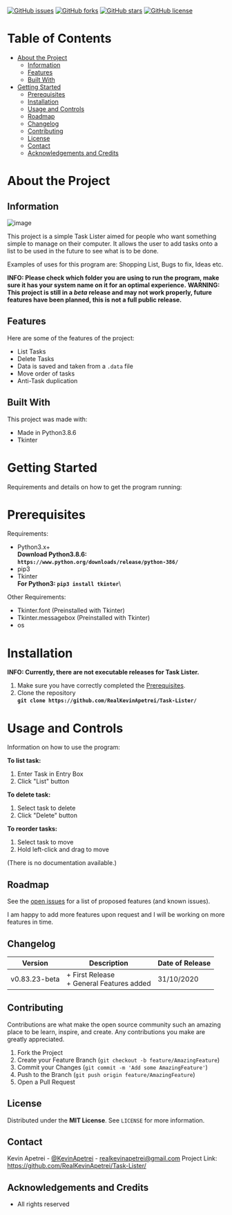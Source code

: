 [![GitHub issues](https://img.shields.io/github/issues/RealKevinApetrei/Task-Lister)](https://github.com/RealKevinApetrei/Task-Lister/issues) 
[![GitHub forks](https://img.shields.io/github/forks/RealKevinApetrei/Task-Lister)](https://github.com/RealKevinApetrei/Task-Lister/network)
[![GitHub stars](https://img.shields.io/github/stars/RealKevinApetrei/Task-Lister)](https://github.com/RealKevinApetrei/Task-Lister/stargazers)
[![GitHub license](https://img.shields.io/github/license/RealKevinApetrei/Task-Lister)](https://github.com/RealKevinApetrei/Task-Lister/blob/master/LICENSE)

# Table of Contents
- [About the Project](#about-the-project)
  - [Information](#information)
  - [Features](#features)
  - [Built With](#built-with)
- [Getting Started](#getting-started)
  - [Prerequisites](#prerequisites)
  - [Installation](#installation)
  - [Usage and Controls](#usage-and-controls)
  - [Roadmap](#roadmap)
  - [Changelog](#changelog)
  - [Contributing](#contributing)
  - [License](#license)
  - [Contact](#contact)
  - [Acknowledgements and Credits](#acknowledgements-and-credits)


# About the Project
## Information
![image](https://user-images.githubusercontent.com/65184258/97785015-82e6a800-1b9a-11eb-88cc-502e0d3cc10f.png)

This project is a simple Task Lister aimed for people who want something simple to manage on their computer.
It allows the user to add tasks onto a list to be used in the future to see what is to be done.

Examples of uses for this program are: Shopping List, Bugs to fix, Ideas etc.

**INFO: Please check which folder you are using to run the program, make sure it has your system name on it for an optimal experience.**
**WARNING: This project is still in a *beta* release and may not work properly, future features have been planned, this is not a full public release.**

## Features
Here are some of the features of the project:

- List Tasks
- Delete Tasks
- Data is saved and taken from a `.data` file
- Move order of tasks
- Anti-Task duplication

## Built With
This project was made with:

- Made in Python3.8.6
- Tkinter

# Getting Started
Requirements and details on how to get the program running:

# Prerequisites
Requirements:

- Python3.x+\
  **Download Python3.8.6: `https://www.python.org/downloads/release/python-386/`**
- pip3
- Tkinter\
  **For Python3: `pip3 install tkinter`**\

Other Requirements:

- Tkinter.font (Preinstalled with Tkinter)
- Tkinter.messagebox (Preinstalled with Tkinter)
- os

# Installation
**INFO: Currently, there are not executable releases for Task Lister.**

1. Make sure you have correctly completed the [Prerequisites](#prerequisites).
2. Clone the repository\
   **`git clone https://github.com/RealKevinApetrei/Task-Lister/`**

# Usage and Controls
Information on how to use the program:

**To list task:**
1. Enter Task in Entry Box
2. Click "List" button

**To delete task:**
1. Select task to delete
2. Click "Delete" button 

**To reorder tasks:**
1. Select task to move
2. Hold left-click and drag to move

(There is no documentation available.)

## Roadmap

See the [open issues](https://github.com/RealKevinApetrei/Calculator/issues) for a list of proposed features (and known issues).

I am happy to add more features upon request and I will be working on more features in time.

## Changelog

| Version | Description | Date of Release |
| ----------- | ----------- | ----------- |
| v0.83.23-beta | + First Release<br>+ General Features added | 31/10/2020 | 


## Contributing

Contributions are what make the open source community such an amazing place to be learn, inspire, and create. Any contributions you make are greatly appreciated.

1. Fork the Project
2. Create your Feature Branch (`git checkout -b feature/AmazingFeature`)
3. Commit your Changes (`git commit -m 'Add some AmazingFeature'`)
4. Push to the Branch (`git push origin feature/AmazingFeature`)
5. Open a Pull Request

## License

Distributed under the **MIT License**. See `LICENSE` for more information.

## Contact

Kevin Apetrei - [@KevinApetrei](https://twitter.com/KevinApetrei) - realkevinapetrei@gmail.com
Project Link: https://github.com/RealKevinApetrei/Task-Lister/

## Acknowledgements and Credits
- All rights reserved

  
